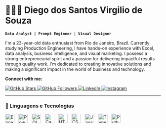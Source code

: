 # 👨🏻‍💻 Diego dos Santos Virgilio de Souza

**`Data Analyst | Prompt Engineer | Visual Designer`**

I'm a 23-year-old data enthusiast from Rio de Janeiro, Brazil. Currently studying Production Engineering, I have hands-on experience with Excel, data analysis, business intelligence, and visual marketing. I possess a strong entrepreneurial spirit and a passion for delivering impactful results through quality work. I'm dedicated to creating innovative solutions and making a significant impact in the world of business and technology.

**Connect with me:**


<p align="left">
  <a href="https://github.com/DiegoSaant?tab=repositories&sort=stargazers">
    <img alt="GitHub Stars" title="GitHub Stars" src="https://custom-icon-badges.demolab.com/github/stars/DiegoSaant?color=55960c&style=for-the-badge&labelColor=488207&logo=star&label=Stars" />
  </a>
  <a href="https://github.com/DiegoSaant?tab=followers">
    <img alt="GitHub Followers" title="Follow me on GitHub" src="https://custom-icon-badges.demolab.com/github/followers/DiegoSaant?color=236ad3&labelColor=1155ba&style=for-the-badge&logo=github&label=Followers&logoColor=white" />
  </a>
  <a href="https://www.linkedin.com/in/diegosaant/">
    <img alt="LinkedIn" title="Connect With me on LinkedIn" src="https://custom-icon-badges.demolab.com/badge/LinkedIn-0764C1?style=for-the-badge&logo=linkedin&logoColor=white" />
  </a>
  <a href="https://www.instagram.com/diego_saant/">
    <img alt="Instagram" title="Follow me on Instagram" src="https://custom-icon-badges.demolab.com/badge/Instagram-E4405F?style=for-the-badge&logo=instagram&logoColor=white" />
  </a>
</p>

---

### 🤖 Linguagens e Tecnologias


<img 
    align="left" 
    alt="Excel" 
    title="Excel"
    width="30px" 
    style="padding-right: 10px;" 
    src="https://upload.wikimedia.org/wikipedia/commons/thumb/3/34/Microsoft_Office_Excel_%282019%E2%80%93present%29.svg/512px-Microsoft_Office_Excel_%282019%E2%80%93present%29.svg.png?20190925171014" 
/>
<img 
    align="left" 
    alt="Power BI" 
    title="Power BI"
    width="30px" 
    style="padding-right: 10px;" 
    src="https://uxwing.com/wp-content/themes/uxwing/download/brands-and-social-media/power-bi-icon.png" 
/>
<img 
    align="left" 
    alt="SQL" 
    title="SQL"
    width="30px" 
    style="padding-right: 10px;" 
    src="https://www.svgrepo.com/show/331760/sql-database-generic.svg" 
/>
<img 
    align="left" 
    alt="Canva" 
    title="Canva"
    width="30px" 
    style="padding-right: 10px;" 
    src="https://uxwing.com/wp-content/themes/uxwing/download/brands-and-social-media/canva-icon.png" 
/>
<img 
    align="left" 
    alt="HTML"
    title="HTML" 
    width="30px" 
    style="padding-right: 10px;" 
    src="https://cdn.jsdelivr.net/gh/devicons/devicon@latest/icons/html5/html5-original.svg" 
/>
<img 
    align="left" 
    alt="CSS" 
    title="CSS"
    width="30px" 
    style="padding-right: 10px;" 
    src="https://cdn.jsdelivr.net/gh/devicons/devicon@latest/icons/css3/css3-original.svg" 
/>
<img 
    align="left" 
    alt="JavaScript" 
    title="JavaScript"
    width="30px" 
    style="padding-right: 10px;" 
    src="https://cdn.jsdelivr.net/gh/devicons/devicon@latest/icons/javascript/javascript-original.svg" 
/>
<img 
    align="left" 
    alt="TypeScript"
    title="TypeScript" 
    width="30px" 
    style="padding-right: 10px;" 
    src="https://cdn.jsdelivr.net/gh/devicons/devicon@latest/icons/typescript/typescript-original.svg" 
/>

<img 
    align="left" 
    alt="Python" 
    title="Python"
    width="30px" 
    style="padding-right: 10px;" 
    src="https://cdn.jsdelivr.net/gh/devicons/devicon@latest/icons/python/python-original.svg" 
/>



<br/><br/>

